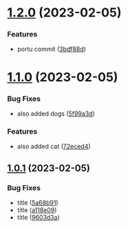 # [1.2.0](https://github.com/cerico/yuma/compare/v1.1.0...v1.2.0) (2023-02-05)


### Features

* portu commit ([3bdf88d](https://github.com/cerico/yuma/commit/3bdf88d5cce745b1811b8c8061037d3fed505912))



# [1.1.0](https://github.com/cerico/yuma/compare/v1.0.1...v1.1.0) (2023-02-05)


### Bug Fixes

* also added dogs ([5f99a3d](https://github.com/cerico/yuma/commit/5f99a3d19208c4a36da5654425b45a9671447c89))


### Features

* also added cat ([72eced4](https://github.com/cerico/yuma/commit/72eced4be316e52dca512896a0a7a02c307c0b7b))



## [1.0.1](https://github.com/cerico/yuma/compare/9603d3a8278b05414a1cf1aeef3e0ae171130124...v1.0.1) (2023-02-05)


### Bug Fixes

* title ([5a68b91](https://github.com/cerico/yuma/commit/5a68b91f8766561c3ce8ce5aa305c3cf7aeca39f))
* title ([a118e09](https://github.com/cerico/yuma/commit/a118e097ff4a5f0be2cdd6d40778af8aece8a1ba))
* title ([9603d3a](https://github.com/cerico/yuma/commit/9603d3a8278b05414a1cf1aeef3e0ae171130124))



